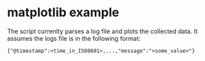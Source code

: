 # matplotlib example
The script currenlty parses a log file and plots the collected data.
It assumes the logs file is in the following format:

```
{"@timestamp":<time_in_ISO8601>,...,"message":"<some_value>"}
```
